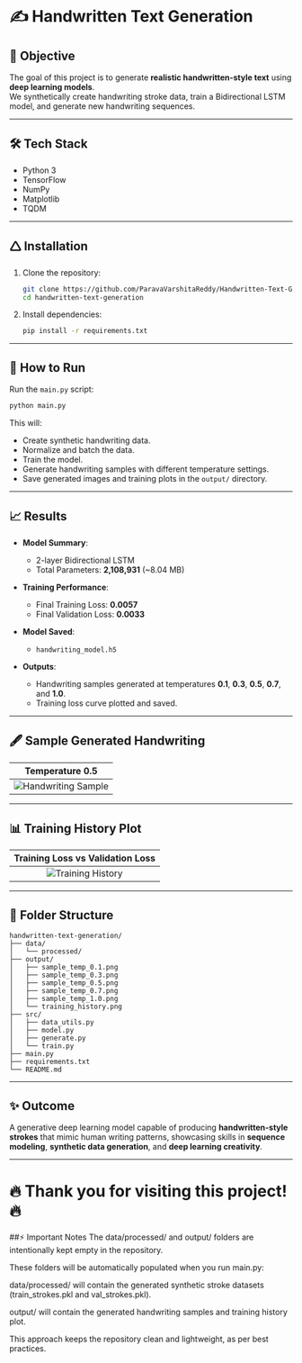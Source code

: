 # ✍️ Handwritten Text Generation

## 🎯 Objective
The goal of this project is to generate **realistic handwritten-style text** using **deep learning models**.  
We synthetically create handwriting stroke data, train a Bidirectional LSTM model, and generate new handwriting sequences.

---

## 🛠️ Tech Stack
- Python 3
- TensorFlow
- NumPy
- Matplotlib
- TQDM

---

## 🛆 Installation

1. Clone the repository:
   ```bash
   git clone https://github.com/ParavaVarshitaReddy/Handwritten-Text-Generation.git
   cd handwritten-text-generation
   ```

2. Install dependencies:
   ```bash
   pip install -r requirements.txt
   ```

---

## 🚀 How to Run

Run the `main.py` script:

```bash
python main.py
```

This will:
- Create synthetic handwriting data.
- Normalize and batch the data.
- Train the model.
- Generate handwriting samples with different temperature settings.
- Save generated images and training plots in the `output/` directory.

---

## 📈 Results

- **Model Summary**:  
  - 2-layer Bidirectional LSTM
  - Total Parameters: **2,108,931** (~8.04 MB)

- **Training Performance**:
  - Final Training Loss: **0.0057**
  - Final Validation Loss: **0.0033**

- **Model Saved**:  
  - `handwriting_model.h5`

- **Outputs**:
  - Handwriting samples generated at temperatures **0.1**, **0.3**, **0.5**, **0.7**, and **1.0**.
  - Training loss curve plotted and saved.

---

## 🖋️ Sample Generated Handwriting

| Temperature 0.5 |
|:---:|
| ![Handwriting Sample](output/sample_temp_0.5.png) |

---

## 📊 Training History Plot

| Training Loss vs Validation Loss |
|:---:|
| ![Training History](output/training_history.png) |

---

## 📝 Folder Structure

```
handwritten-text-generation/
├── data/
│   └── processed/
├── output/
│   ├── sample_temp_0.1.png
│   ├── sample_temp_0.3.png
│   ├── sample_temp_0.5.png
│   ├── sample_temp_0.7.png
│   ├── sample_temp_1.0.png
│   └── training_history.png
├── src/
│   ├── data_utils.py
│   ├── model.py
│   ├── generate.py
│   └── train.py
├── main.py
├── requirements.txt
└── README.md
```

---

## ✨ Outcome
A generative deep learning model capable of producing **handwritten-style strokes** that mimic human writing patterns, showcasing skills in **sequence modeling**, **synthetic data generation**, and **deep learning creativity**.

---

# 🔥 Thank you for visiting this project! 🔥

##⚡ Important Notes
The data/processed/ and output/ folders are intentionally kept empty in the repository.

These folders will be automatically populated when you run main.py:

data/processed/ will contain the generated synthetic stroke datasets (train_strokes.pkl and val_strokes.pkl).

output/ will contain the generated handwriting samples and training history plot.

This approach keeps the repository clean and lightweight, as per best practices.
